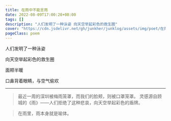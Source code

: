 ```yaml
---
title: 在雨中不能言雨
date: 2022-08-09T17:00:28+08:00
tags: []
description: "人们发明了一种泳姿 向天空举起彩色的救生圈"
cover: "https://cdn.jsdelivr.net/gh/junkher/junklog/assets/img/poet/在雨中不能言雨171.jpg"
pageClass: poem
---
```


人们发明了一种泳姿

向天空举起彩色的救生圈

面颊半暖

口鼻背着眼睛，与空气偷欢

---


> 最近一周的深圳被梅雨笼罩，而我们的脸颊，则被口罩笼罩。
> 灵感源自顾城的《雨》——人们拒绝了这种悲哀，向天空举起彩色的盾牌。

> 在雨里，雨本身就是喻体。
